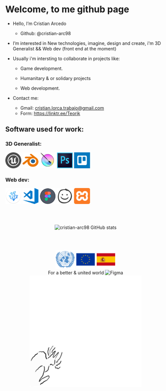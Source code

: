 <h1>Welcome, to me github page</h1>

- Hello, I’m Cristian Arcedo
   + Github: @cristian-arc98

- I’m interested in New technologies, imagine, design and create, i'm 3D Generalist && Web dev (front end at the moment)

- Usually i'm intersting to collaborate in projects like:
   + Game development.
   + Humanitary & or solidary projects


   + Web development.

- Contact me:
   + Gmail: cristian.lorca.trabajo@gmail.com
   + Form: https://linktr.ee/Teorik

 

<h2>Software used for work: </h2>
<!-- -->

   <div>
      <h3>3D Generalist:</h3>
         <a href="https://www.unrealengine.com"> <img src="./readme_content/ue.png"  title="Unreal Engine" alt="Unreal Engine" width="50em" height="50em"/></a>
         <a href="https://www.blender.org/"> <img src="./readme_content/blender.png" title="Blender"       alt="Blender"       width="50em" height="50em"/></a>
         <a href="https://krita.org"> <img src="./readme_content/krita.png"          title="Krita"         alt="Krita"         width="50em" height="50em"/></a>
         <a href="https://www.adobe.com"> <img src="./readme_content/photoshop.png"  title="Photoshop"     alt="Photoshop"     width="50em" height="50em"/></a>
         <a href="https://trello.com"> <img src="./readme_content/trello.png"        title="Trello"        alt="Trello"        width="50em" height="50em"/></a>
   </div>

   <div>
      <h3>Web dev:</h3>
         <a href="https://vscodium.com/">          <img src="./readme_content/vscodium.png" title="VSCodium" alt="VSCodium" width="50em" height="50em"/></a>
         <a href="https://code.visualstudio.com/"> <img src="./readme_content/vscode.png"   title="VSCode"   alt="VSCode"   width="50em" height="50em"/></a>
         <a href="https://www.figma.com">          <img src="./readme_content/figma.png"    title="Figma"    alt="Figma"    width="50em" height="50em"/></a>
         <a href="https://balsamiq.com/">          <img src="./readme_content/balsamiq.png" title="Balsamiq" alt="Balsamiq" width="50em" height="50em"/></a>
         <a href="https://www.apachefriends.org">  <img src="./readme_content/xampp.png"    title="Xampp"    alt="Xampp"    width="50em" height="50em"/></a>
   </div>

   </br></br>
   
  <div align="center">
   
![cristian-arc98 GitHub stats](https://github-readme-stats.vercel.app/api?username=cristian-arc98&show_icons=true&theme=codeSTACKr)
 
</div>

</br></br>

   <div align="center">
      <a href="https://www.un.org"> <img src="./readme_content/onu11.png" width="60" height="60" /></a>
      <a href="https://european-union.europa.eu"> <img src="./readme_content/eu.png" width="60" height="60" /></a>
      <a href="https://www.lamoncloa.gob.es"> <img src="./readme_content/sp.png" width="60" height="60" /></a>
   </br> 
      <label>For a better & united world</label> <img src="https://64.media.tumblr.com/1d398068aad12c8b6aae6de37f4e64e6/tumblr_ml9e63M1Md1s5jjtzo1_500.gifv"    title="Figma" alt="Figma" width="30em" height="30em"/>
   </div>
   
   <div align="center">
  
   <img src="./readme_content/pajaroto.gif"    title="Figma"    alt="Figma"    width="350em" height="350em" align="center"/>
   </div>
   <!-- https://c.tenor.com/Dc8nFwst79AAAAAi/kek-angry.gif-->
<!---
cristian-arc98/cristian-arc98 is a ✨ special ✨ repository because its `README.md` (this file) appears on your GitHub profile.
You can click the Preview link to take a look at your changes.
--->
